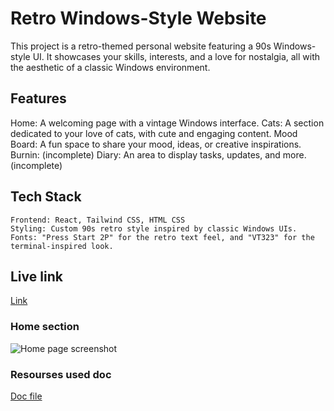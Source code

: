# Retro Windows-Style Website
This project is a retro-themed personal website featuring a 90s Windows-style UI. It showcases your skills, interests, and a love for nostalgia, all with the aesthetic of a classic Windows environment.

## Features
Home: A welcoming page with a vintage Windows interface.
Cats: A section dedicated to your love of cats, with cute and engaging content.
Mood Board: A fun space to share your mood, ideas, or creative inspirations.
Burnin: (incomplete)
Diary: An area to display tasks, updates, and more. (incomplete)

## Tech Stack
    Frontend: React, Tailwind CSS, HTML CSS
    Styling: Custom 90s retro style inspired by classic Windows UIs.
    Fonts: "Press Start 2P" for the retro text feel, and "VT323" for the terminal-inspired look.

## Live link
[Link](https://my-windowz.netlify.app/)

### Home section
![Home page screenshot](./Image)

### Resourses used doc
[Doc file](./Icon%20gif%20from%20gif%20cities.docx)
